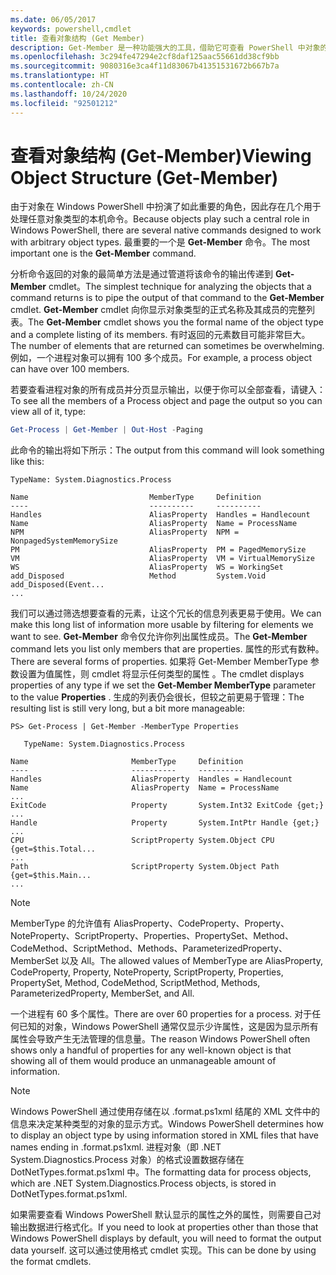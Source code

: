 ```yaml
---
ms.date: 06/05/2017
keywords: powershell,cmdlet
title: 查看对象结构 (Get Member)
description: Get-Member 是一种功能强大的工具，借助它可查看 PowerShell 中对象的类型和结构。
ms.openlocfilehash: 3c294fe47294e2cf8daf125aac55661dd38cf9bb
ms.sourcegitcommit: 9080316e3ca4f11d83067b41351531672b667b7a
ms.translationtype: HT
ms.contentlocale: zh-CN
ms.lasthandoff: 10/24/2020
ms.locfileid: "92501212"
---
```

# <a name="viewing-object-structure-get-member"></a><span data-ttu-id="3d81f-104">查看对象结构 (Get-Member)</span><span class="sxs-lookup"><span data-stu-id="3d81f-104">Viewing Object Structure (Get-Member)</span></span>

<span data-ttu-id="3d81f-105">由于对象在 Windows PowerShell 中扮演了如此重要的角色，因此存在几个用于处理任意对象类型的本机命令。</span><span class="sxs-lookup"><span data-stu-id="3d81f-105">Because objects play such a central role in Windows PowerShell, there are several native commands designed to work with arbitrary object types.</span></span> <span data-ttu-id="3d81f-106">最重要的一个是 **Get-Member** 命令。</span><span class="sxs-lookup"><span data-stu-id="3d81f-106">The most important one is the **Get-Member** command.</span></span>

<span data-ttu-id="3d81f-107">分析命令返回的对象的最简单方法是通过管道将该命令的输出传递到 **Get-Member** cmdlet。</span><span class="sxs-lookup"><span data-stu-id="3d81f-107">The simplest technique for analyzing the objects that a command returns is to pipe the output of that command to the **Get-Member** cmdlet.</span></span> <span data-ttu-id="3d81f-108">**Get-Member** cmdlet 向你显示对象类型的正式名称及其成员的完整列表。</span><span class="sxs-lookup"><span data-stu-id="3d81f-108">The **Get-Member** cmdlet shows you the formal name of the object type and a complete listing of its members.</span></span> <span data-ttu-id="3d81f-109">有时返回的元素数目可能非常巨大。</span><span class="sxs-lookup"><span data-stu-id="3d81f-109">The number of elements that are returned can sometimes be overwhelming.</span></span> <span data-ttu-id="3d81f-110">例如，一个进程对象可以拥有 100 多个成员。</span><span class="sxs-lookup"><span data-stu-id="3d81f-110">For example, a process object can have over 100 members.</span></span>

<span data-ttu-id="3d81f-111">若要查看进程对象的所有成员并分页显示输出，以便于你可以全部查看，请键入：</span><span class="sxs-lookup"><span data-stu-id="3d81f-111">To see all the members of a Process object and page the output so you can view all of it, type:</span></span>

```powershell
Get-Process | Get-Member | Out-Host -Paging
```

<span data-ttu-id="3d81f-112">此命令的输出将如下所示：</span><span class="sxs-lookup"><span data-stu-id="3d81f-112">The output from this command will look something like this:</span></span>

```Output
TypeName: System.Diagnostics.Process

Name                           MemberType     Definition
----                           ----------     ----------
Handles                        AliasProperty  Handles = Handlecount
Name                           AliasProperty  Name = ProcessName
NPM                            AliasProperty  NPM = NonpagedSystemMemorySize
PM                             AliasProperty  PM = PagedMemorySize
VM                             AliasProperty  VM = VirtualMemorySize
WS                             AliasProperty  WS = WorkingSet
add_Disposed                   Method         System.Void add_Disposed(Event...
...
```

<span data-ttu-id="3d81f-113">我们可以通过筛选想要查看的元素，让这个冗长的信息列表更易于使用。</span><span class="sxs-lookup"><span data-stu-id="3d81f-113">We can make this long list of information more usable by filtering for elements we want to see.</span></span> <span data-ttu-id="3d81f-114">**Get-Member** 命令仅允许你列出属性成员。</span><span class="sxs-lookup"><span data-stu-id="3d81f-114">The **Get-Member** command lets you list only members that are properties.</span></span> <span data-ttu-id="3d81f-115">属性的形式有数种。</span><span class="sxs-lookup"><span data-stu-id="3d81f-115">There are several forms of properties.</span></span> <span data-ttu-id="3d81f-116">如果将 Get-Member MemberType 参数设置为值属性，则 cmdlet 将显示任何类型的属性  。</span><span class="sxs-lookup"><span data-stu-id="3d81f-116">The cmdlet displays properties of any type if we set the **Get-Member MemberType** parameter to the value **Properties** .</span></span> <span data-ttu-id="3d81f-117">生成的列表仍会很长，但较之前更易于管理：</span><span class="sxs-lookup"><span data-stu-id="3d81f-117">The resulting list is still very long, but a bit more manageable:</span></span>

```
PS> Get-Process | Get-Member -MemberType Properties

   TypeName: System.Diagnostics.Process

Name                       MemberType     Definition
----                       ----------     ----------
Handles                    AliasProperty  Handles = Handlecount
Name                       AliasProperty  Name = ProcessName
...
ExitCode                   Property       System.Int32 ExitCode {get;}
...
Handle                     Property       System.IntPtr Handle {get;}
...
CPU                        ScriptProperty System.Object CPU {get=$this.Total...
...
Path                       ScriptProperty System.Object Path {get=$this.Main...
...
```

> [!NOTE]
> <span data-ttu-id="3d81f-118">MemberType 的允许值有 AliasProperty、CodeProperty、Property、NoteProperty、ScriptProperty、Properties、PropertySet、Method、CodeMethod、ScriptMethod、Methods、ParameterizedProperty、MemberSet 以及 All。</span><span class="sxs-lookup"><span data-stu-id="3d81f-118">The allowed values of MemberType are AliasProperty, CodeProperty, Property, NoteProperty, ScriptProperty, Properties, PropertySet, Method, CodeMethod, ScriptMethod, Methods, ParameterizedProperty, MemberSet, and All.</span></span>

<span data-ttu-id="3d81f-119">一个进程有 60 多个属性。</span><span class="sxs-lookup"><span data-stu-id="3d81f-119">There are over 60 properties for a process.</span></span> <span data-ttu-id="3d81f-120">对于任何已知的对象，Windows PowerShell 通常仅显示少许属性，这是因为显示所有属性会导致产生无法管理的信息量。</span><span class="sxs-lookup"><span data-stu-id="3d81f-120">The reason Windows PowerShell often shows only a handful of properties for any well-known object is that showing all of them would produce an unmanageable amount of information.</span></span>

> [!NOTE]
> <span data-ttu-id="3d81f-121">Windows PowerShell 通过使用存储在以 .format.ps1xml 结尾的 XML 文件中的信息来决定某种类型的对象的显示方式。</span><span class="sxs-lookup"><span data-stu-id="3d81f-121">Windows PowerShell determines how to display an object type by using information stored in XML files that have names ending in .format.ps1xml.</span></span> <span data-ttu-id="3d81f-122">进程对象（即 .NET System.Diagnostics.Process 对象）的格式设置数据存储在 DotNetTypes.format.ps1xml 中。</span><span class="sxs-lookup"><span data-stu-id="3d81f-122">The formatting data for process objects, which are .NET System.Diagnostics.Process objects, is stored in DotNetTypes.format.ps1xml.</span></span>

<span data-ttu-id="3d81f-123">如果需要查看 Windows PowerShell 默认显示的属性之外的属性，则需要自己对输出数据进行格式化。</span><span class="sxs-lookup"><span data-stu-id="3d81f-123">If you need to look at properties other than those that Windows PowerShell displays by default, you will need to format the output data yourself.</span></span> <span data-ttu-id="3d81f-124">这可以通过使用格式 cmdlet 实现。</span><span class="sxs-lookup"><span data-stu-id="3d81f-124">This can be done by using the format cmdlets.</span></span>
